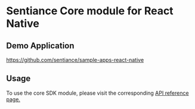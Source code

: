 # Sentiance Core module for React Native

## Demo Application

https://github.com/sentiance/sample-apps-react-native

## Usage

To use the core SDK module, please visit the corresponding [API reference page.](https://docs.sentiance.com/sdk/api-reference/react-native/core)
